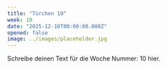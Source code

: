 ```yaml
---
title: "Türchen 10"
week: 10
date: "2025-12-10T00:00:00.000Z"
opened: false
image: ../images/placeholder.jpg
---
```


Schreibe deinen Text für die Woche Nummer: 10 hier.
